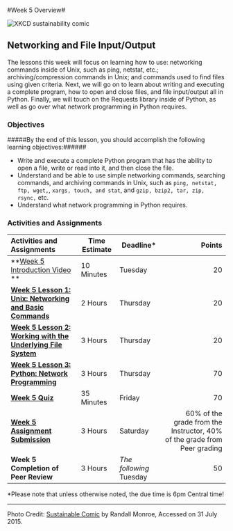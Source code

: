 #Week 5 Overview#

![XKCD sustainability comic](images/xkcd_sustainable.png)
## Networking and File Input/Output ##

The lessons this week will focus on learning how to use: networking commands inside of Unix, such as ping, netstat, etc.; archiving/compression commands in Unix; and commands used to find files using given criteria.  Next, we will go on to learn about writing and executing a complete program, how to open and close files, and file input/output all in Python.  Finally, we will touch on the Requests library inside of Python, as well as go over what network programming in Python requires.  


### Objectives ###

#####By the end of this lesson, you should accomplish the following learning objectives:######

- Write and execute a complete Python program that has the ability to open a file, write or read into it, and then close the file.
- Understand and be able to use simple networking commands, searching commands, and archiving commands in Unix, such as ```ping, netstat, ftp, wget,```, ```xargs, touch, and stat```, and ```gzip, bzip2, tar, zip, rsync,``` etc.
- Understand what network programming in Python requires.


### Activities and Assignments ###

|Activities and Assignments | Time Estimate | Deadline* | Points|
|:------| -----|-------|----------:|
|**[Week 5 Introduction Video][w5v] **|10 Minutes|Tuesday|20|
|**[Week 5 Lesson 1: Unix: Networking and Basic Commands](lesson1.md)**| 2 Hours |Thursday| 20|
|**[Week 5 Lesson 2: Working with the Underlying File System](lesson2.md)**| 3 Hours | Thursday | 20 |
|**[Week 5 Lesson 3: Python: Network Programming](lesson3.md)**| 3 Hours | Thursday| 70 |
|**[Week 5 Quiz][w5q]**| 35 Minutes | Friday | 70|
|**[Week 5 Assignment Submission][w5a]**| 3 Hours | Saturday | 60% of the grade from the Instructor, 40% of the grade from Peer grading | 
|**Week 5 Completion of Peer Review**| 3 Hours | *The following* Tuesday | 50 | 


*Please note that unless otherwise noted, the due time is 6pm Central time!

----------
[w5q]: https://learn.illinois.edu/mod/quiz/view.php?id=1095224
[w5a]: https://learn.illinois.edu/mod/workshop/view.php?id=1095221
[w5v]: http://mediaspace.com

Photo Credit: [Sustainable Comic](http://imgs.xkcd.com/comics/sustainable.png) by Randall Monroe, Accessed on 31 July 2015.
